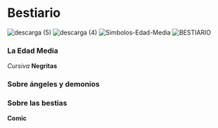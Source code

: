 # Bestiario
![descarga (5)](https://user-images.githubusercontent.com/100175361/155770663-5f3f8f0a-8163-4c73-bafb-1cf72c1ff68c.jpg)
![descarga (4)](https://user-images.githubusercontent.com/100175361/156892880-c6721f57-1672-4eff-8f46-c6b9918ce19c.jpg)
![Simbolos-Edad-Media](https://user-images.githubusercontent.com/100175361/156892891-be51a0b3-5b52-43c0-80a8-2647fda98da5.jpg)
 ![BESTIARIO](https://user-images.githubusercontent.com/100175361/156892912-5b227a08-4f4c-4e89-9488-d4f925a48b4b.jpg)

### La Edad Media 


*Cursiva* **Negritas** 

### Sobre ángeles y demonios 

### Sobre las bestias

**Comic** 

